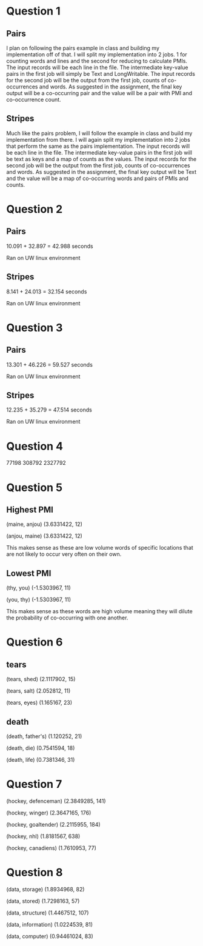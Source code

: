 Question 1
==========
Pairs
-----
I plan on following the pairs example in class and building my implementation off of that. I will split my implementation into 2 jobs. 1 for counting words and lines and the second for reducing to calculate PMIs. 
The input records will be each line in the file. The intermediate key-value pairs in the first job will simply be Text and LongWritable.
The input records for the second job will be the output from the first job, counts of co-occurrences and words. As suggested in the assignment, the final key output will be a co-occurring pair and the value will be a pair with PMI and co-occurrence count.

Stripes
-------
Much like the pairs problem, I will follow the example in class and build my implementation from there. I will again split my implementation into 2 jobs that perform the same as the pairs implementation.
The input records will be each line in the file. The intermediate key-value pairs in the first job will be text as keys and a map of counts as the values.
The input records for the second job will be the output from the first job, counts of co-occurrences and words. As suggested in the assignment, the final key output will be Text and the value will be a map of co-occurring words and pairs of PMIs and counts.

Question 2
==========
Pairs
-----
10.091 + 32.897 = 42.988 seconds

Ran on UW linux environment

Stripes
-------
8.141 + 24.013 = 32.154 seconds

Ran on UW linux environment

Question 3
==========
Pairs
-----
13.301 + 46.226 = 59.527 seconds

Ran on UW linux environment

Stripes
-------
12.235 + 35.279 = 47.514 seconds

Ran on UW linux environment

Question 4
==========
77198  308792 2327792

Question 5
==========
Highest PMI
-----------
(maine, anjou)  (3.6331422, 12)

(anjou, maine)  (3.6331422, 12)

This makes sense as these are low volume words of specific locations that are not likely to occur very often on their own.

Lowest PMI
----------
(thy, you)      (-1.5303967, 11)

(you, thy)      (-1.5303967, 11)

This makes sense as these words are high volume meaning they will dilute the probability of co-occurring with one another.

Question 6
==========
tears
-----
(tears, shed)   (2.1117902, 15)

(tears, salt)   (2.052812, 11)

(tears, eyes)   (1.165167, 23)

death
-----
(death, father's)       (1.120252, 21)

(death, die)    (0.7541594, 18)

(death, life)   (0.7381346, 31)

Question 7
==========
(hockey, defenceman)    (2.3849285, 141)

(hockey, winger)        (2.3647165, 176)

(hockey, goaltender)    (2.2115955, 184)

(hockey, nhl)   (1.8181567, 638)

(hockey, canadiens)     (1.7610953, 77)

Question 8
==========
(data, storage) (1.8934968, 82)

(data, stored)  (1.7298163, 57)

(data, structure)       (1.4467512, 107)

(data, information)     (1.0224539, 81)

(data, computer)        (0.94461024, 83)
